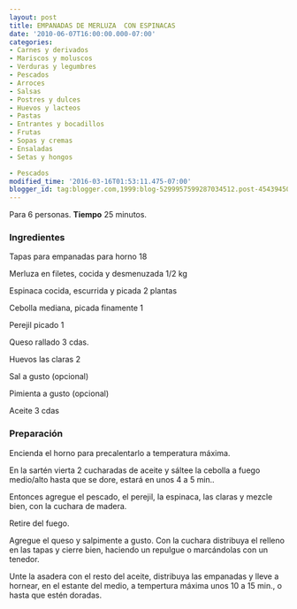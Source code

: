 ```yaml
---
layout: post
title: EMPANADAS DE MERLUZA  CON ESPINACAS
date: '2010-06-07T16:00:00.000-07:00'
categories:
- Carnes y derivados
- Mariscos y moluscos
- Verduras y legumbres
- Pescados
- Arroces
- Salsas
- Postres y dulces
- Huevos y lacteos
- Pastas
- Entrantes y bocadillos
- Frutas
- Sopas y cremas
- Ensaladas
- Setas y hongos

- Pescados
modified_time: '2016-03-16T01:53:11.475-07:00'
blogger_id: tag:blogger.com,1999:blog-5299957599287034512.post-4543945090670899310
---
```


Para 6 personas.
<b>Tiempo</b> 25 minutos.

<h3>Ingredientes</h3>

Tapas para empanadas para horno 18

Merluza en filetes, cocida y desmenuzada  1/2 kg

Espinaca cocida, escurrida y picada  2 plantas

Cebolla mediana, picada finamente  1

Perejil picado  1

Queso rallado   3 cdas.

Huevos las claras  2

Sal a gusto (opcional)

Pimienta a gusto (opcional)

Aceite   3 cdas

<h3>Preparación</h3>

Encienda el horno para precalentarlo a temperatura máxima.

En la sartén vierta 2 cucharadas de aceite y sáltee la cebolla a fuego medio/alto hasta que se dore, estará en unos 4 a 5 min..

Entonces agregue el pescado, el perejil, la espinaca, las claras y mezcle bien, con la cuchara de madera.

Retire del fuego.

Agregue el queso y salpimente a gusto. Con la cuchara distribuya el relleno en las tapas y cierre bien, haciendo un repulgue o marcándolas con un tenedor.

Unte la asadera con el resto del aceite, distribuya las empanadas y lleve a hornear, en el estante del medio, a tempertura máxima unos 10 a 15 min., o hasta que estén doradas.


